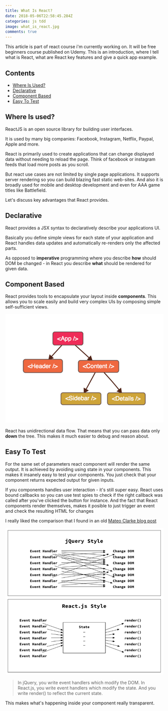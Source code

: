 ```yaml
---
title: What Is React?
date: 2018-05-06T22:58:45.284Z
categories: js tdd
image: what_is_react.jpg
comments: true
---
```


This article is part of react course i'm currently working on. It will be free beginners course published on Udemy. This is an introduction, where I tell what is React, what are React key features and give a quick app example.

## Contents

* [Where Is Used?](#where_is_used)
* [Declarative](#declarative)
* [Component Based](#component_based)
* [Easy To Test](#easy_to_test)

<a name="where_is_used"></a>
## Where Is used?

ReactJS is an open source library for building user interfaces.

It is used by many big companies: Facebook, Instagram, Netflix, Paypal, Apple and more.

React is primarily used to create applications that can change displayed data without needing to reload the page. Think of facebook or instagram feeds that load more posts as you scroll.

But react use cases are not limited by single page applications. It supports server rendering so you can build blazing fast static web-sites. And also it is broadly used for mobile and desktop development and even for AAA game titles like Battlefield.

Let's discuss key advantages that React provides.

<a name="declarative"></a>
## Declarative

React provides a JSX syntax to declaratively describe your applications UI.

Basically you define simple views for each state of your application and React handles data updates and automatically re-renders only the affected parts.

As opposed to __imperative__ programming where you describe __how__ should DOM be changed - in React you describe __what__ should be rendered for given data.

<a name="component_based"></a>
## Component Based

React provides tools to encapsulate your layout inside __components__. This allows you to scale easily and build very complex UIs by composing simple self-sufficient views.

![react application tree](app.png)

React has unidirectional data flow. That means that you can pass data only __down__ the tree. This makes it much easier to debug and reason about.

<a name="easy_to_test"></a>
## Easy To Test

For the same set of parameters react component will render the same output. It is achieved by avoiding using state in your components. This makes it insanely easy to test your components. You just check that your component returns expected output for given inputs.

If you components handles user interaction - it's still super easy. React uses bound callbacks so you can use test spies to check if the right callback was called after you've clicked the button for instance. And the fact that React components render themselves, makes it posible to just trigger an event and check the resulting HTML for changes

I really liked the comparison that I found in an old [Mateo Clarke blog post](https://www.mateoclarke.com/blog/2015/08/26/what-i-learned-react/)

![react compared to jquery](jquery-style-vs-react-style.png)

> In jQuery, you write event handlers which modify the DOM.
In React.js, you write event handlers which modify the state. And you write render() to reflect the current state.

This makes what's happening inside your component really transparent.
